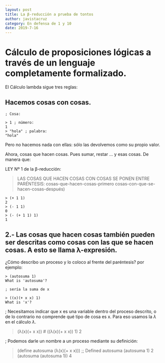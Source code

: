 ```yaml
---
layout: post
title: La β-reducción a prueba de tontos
author: javistacruz
category: En defensa de 1 y 10
date: 2019-7-16
---
```

# Cálculo de proposiciones lógicas a través de un lenguaje completamente formalizado.

El Cálculo lambda sigue tres reglas:

## Hacemos cosas con cosas.
```
; Cosa:

> 1 ; número:
1
> "hola" ; palabra:
"hola"
```
Pero no hacemos nada con ellas: sólo las devolvemos como su propio valor.

Ahora, cosas que hacen cosas. Pues sumar, restar ... y esas cosas. De manera que:

LEY Nº 1 de la β-reducción: 
>LAS COSAS QUE HACEN COSAS CON COSAS SE PONEN ENTRE PARÉNTESIS: 
> cosas-que-hacen-cosas-primero cosas-con-que-se-hacen-cosas-después)
```
> (+ 1 1)
2
> (- 1 1)
0
> (- (+ 1 1) 1)
1
```
## 2.- Las cosas que hacen cosas también pueden ser descritas como cosas con las que se hacen cosas. A esto se llama λ-expresión.

¿Cómo describo un proceso y lo coloco al frente del paréntesis? por ejemplo:
```
> (autosuma 1)
What is 'autosuma'? 

; sería la suma de x

> ((x)(+ x x) 1)
What is 'x'? 
```
; Necesitamos indicar que x es una variable dentro del proceso descrito, o de lo contrario no comprende qué tipo de cosa es x. Para eso usamos la $\lambda$ en el cálculo $\lambda$.

> (λ(x)(+ x x))
#<function>
> ((λ(x)(+ x x)) 1)
2

; Podemos darle un nombre a un proceso mediante su definición:

> (define autosuma (λ(x)(+ x x)))
;; Defined autosuma
> (autosuma 1)
2
> (autosuma (autosuma 1))
4
> 
